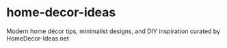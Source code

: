 # home-decor-ideas
Modern home décor tips, minimalist designs, and DIY inspiration curated by HomeDecor-Ideas.net
